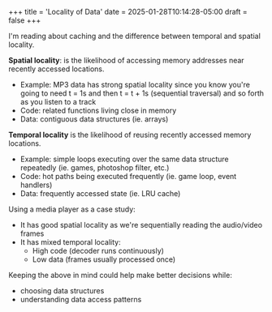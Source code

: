+++
title = 'Locality of Data'
date = 2025-01-28T10:14:28-05:00
draft = false
+++

I'm reading about caching and the difference between temporal and spatial locality.

**Spatial locality**: is the likelihood of accessing memory addresses near recently accessed locations.
- Example: MP3 data has strong spatial locality since you know you're going to need t = 1s and then t = t + 1s (sequential traversal) and so forth as you listen to a track
- Code: related functions living close in memory
- Data: contiguous data structures (ie. arrays)

**Temporal locality** is the likelihood of reusing recently accessed memory locations.
-  Example: simple loops executing over the same data structure repeatedly (ie. games, photoshop filter, etc.)
- Code: hot paths being executed frequently (ie. game loop, event handlers)
- Data: frequently accessed state (ie. LRU cache)

Using a media player as a case study:
- It has good spatial locality as we're sequentially reading the audio/video frames
- It has mixed temporal locality:
  - High code (decoder runs continuously)
  - Low data (frames usually processed once)

Keeping the above in mind could help make better decisions while:
- choosing data structures
- understanding data access patterns

